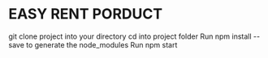 # EASY RENT PORDUCT

git clone project into your directory
cd into project folder
Run npm install --save to generate the node_modules
Run npm start

